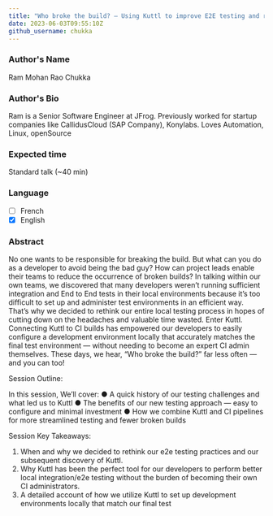 ```yaml
---
title: "Who broke the build? — Using Kuttl to improve E2E testing and release faster"
date: 2023-06-03T09:55:10Z
github_username: chukka
---
```

### Author's Name

Ram Mohan Rao Chukka

### Author's Bio

Ram is a Senior Software Engineer at JFrog. Previously worked for startup companies like CallidusCloud (SAP Company), Konylabs. Loves Automation, Linux, openSource

### Expected time

Standard talk (~40 min)

### Language

- [ ] French
- [X] English

### Abstract

No one wants to be responsible for breaking the build. But what can you do as a developer to avoid being the bad guy? How can project leads enable their teams to reduce the occurrence of broken builds?
In talking within our own teams, we discovered that many developers weren’t running sufficient integration and End to End tests in their local environments because it’s too difficult to set up and administer test environments in an efficient way.
That’s why we decided to rethink our entire local testing process in hopes of cutting down on the headaches and valuable time wasted. Enter Kuttl. Connecting Kuttl to CI builds has empowered our developers to easily configure a development environment locally that accurately matches the final test environment — without needing to become an expert CI admin themselves.
These days, we hear, “Who broke the build?” far less often — and you can too!


Session Outline:

In this session, We’ll cover:
● A quick history of our testing challenges and what led us to Kuttl
● The benefits of our new testing approach — easy to configure and minimal investment
● How we combine Kuttl and CI pipelines for more streamlined testing and fewer broken builds

Session Key Takeaways:

1. When and why we decided to rethink our e2e testing practices and our subsequent discovery of Kuttl.
2. Why Kuttl has been the perfect tool for our developers to perform better local integration/e2e testing without the burden of becoming their own CI administrators.
3. A detailed account of how we utilize Kuttl to set up development environments locally that match our final test

